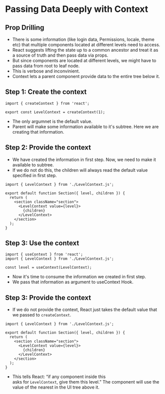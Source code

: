 # Passing Data Deeply with Context

## Prop Drilling

- There is some information (like login data, Permissions, locale, theme etc) that multiple components located at different levels need to access.
- React suggests lifting the state up to a common ancestor and treat it as a source of truth and then pass data via props.
- But since components are located at different levels, we might have to pass data from root to leaf node.
- This is verbose and inconvinient.
- Context lets a parent component provide data to the entire tree below it.


## Step 1: Create the context 

```tsx
import { createContext } from 'react';

export const LevelContext = createContext(1);

```

- The only argumnet is the default value.
- Parent will make some information available to it's subtree. Here we are creating that information.


## Step 2: Provide the context

- We have created the information in first step. Now, we need to make it available to subtree.
- If we do not do this, the children will always read the default value specified in first step.

```tsx
import { LevelContext } from './LevelContext.js';

export default function Section({ level, children }) {
  return (
    <section className="section">
      <LevelContext value={level}>
        {children}
      </LevelContext>
    </section>
  );
}
```


## Step 3: Use the context 

```tsx
import { useContext } from 'react';
import { LevelContext } from './LevelContext.js';

const level = useContext(LevelContext);
```
- Now it's time to consume the information we created in first step.
- We pass that information as argument to useContext Hook.

## Step 3: Provide the context 

- If we do not provide the context, React just takes the default value that we passed to `createContext`.

```tsx
import { LevelContext } from './LevelContext.js';

export default function Section({ level, children }) {
  return (
    <section className="section">
      <LevelContext value={level}>
        {children}
      </LevelContext>
    </section>
  );
}
```
- This tells React: “if any component inside this <Section> asks for `LevelContext`, give them this level.” The component will use the value of the nearest <LevelContext> in the UI tree above it.
